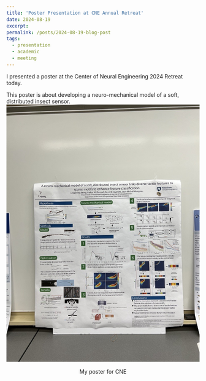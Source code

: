 ```yaml
---
title: 'Poster Presentation at CNE Annual Retreat'
date: 2024-08-19
excerpt:  
permalink: /posts/2024-08-19-blog-post
tags:
  - presentation
  - academic
  - meeting
---
```


I presented a poster at the Center of Neural Engineering 2024 Retreat today.  

This poster is about developing a neuro-mechanical model of a soft, distributed insect sensor.
![CNE](../images/posterCNE.jpg)
<p align="center">My poster for CNE</p>
